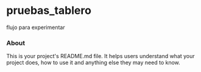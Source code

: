 pruebas_tablero
===============

flujo para experimentar

### About

This is your project's README.md file. It helps users understand what your
project does, how to use it and anything else they may need to know.